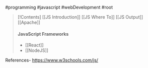 #programming #javascript #webDevelopment #root 

>[!Contents]
>[[JS Introduction]]
>[[JS Where To]]
>[[JS Output]]
>[[Apache]]
>#### **JavaScript Frameworks**
>- [[React]]
>- [[NodeJS]]



References- https://www.w3schools.com/js/

